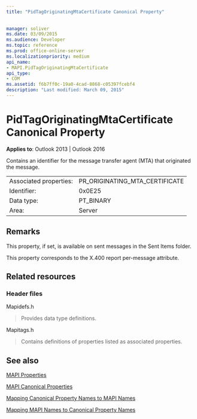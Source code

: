 ```yaml
---
title: "PidTagOriginatingMtaCertificate Canonical Property"
 
 
manager: soliver
ms.date: 03/09/2015
ms.audience: Developer
ms.topic: reference
ms.prod: office-online-server
ms.localizationpriority: medium
api_name:
- MAPI.PidTagOriginatingMtaCertificate
api_type:
- COM
ms.assetid: f6b7ff0c-19a0-4cad-8868-c05397fcebf4
description: "Last modified: March 09, 2015"
---
```


# PidTagOriginatingMtaCertificate Canonical Property

  
  
**Applies to**: Outlook 2013 | Outlook 2016 
  
Contains an identifier for the message transfer agent (MTA) that originated the message.
  
|||
|:-----|:-----|
|Associated properties:  <br/> |PR_ORIGINATING_MTA_CERTIFICATE  <br/> |
|Identifier:  <br/> |0x0E25  <br/> |
|Data type:  <br/> |PT_BINARY  <br/> |
|Area:  <br/> |Server  <br/> |
   
## Remarks

This property, if set, is available on sent messages in the Sent Items folder.
  
This property corresponds to the X.400 report per-message attribute.
  
## Related resources

### Header files

Mapidefs.h
  
> Provides data type definitions.
    
Mapitags.h
  
> Contains definitions of properties listed as associated properties.
    
## See also



[MAPI Properties](mapi-properties.md)
  
[MAPI Canonical Properties](mapi-canonical-properties.md)
  
[Mapping Canonical Property Names to MAPI Names](mapping-canonical-property-names-to-mapi-names.md)
  
[Mapping MAPI Names to Canonical Property Names](mapping-mapi-names-to-canonical-property-names.md)

